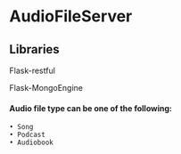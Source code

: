 # AudioFileServer

## Libraries 

Flask-restful

Flask-MongoEngine


#### Audio file type can be one of the following:

    • Song
    • Podcast
    • Audiobook
